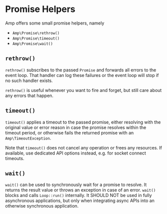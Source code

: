 # Promise Helpers

Amp offers some small promise helpers, namely
 * `Amp\Promise\rethrow()`
 * `Amp\Promise\timeout()`
 * `Amp\Promise\wait()`

## `rethrow()`

`rethrow()` subscribes to the passed `Promise` and forwards all errors to the event loop. That handler can log these failures or the event loop will stop if no such handler exists.

`rethrow()` is useful whenever you want to fire and forget, but still care about any errors that happen.

## `timeout()`

`timeout()` applies a timeout to the passed promise, either resolving with the original value or error reason in case the promise resolves within the timeout period, or otherwise fails the returned promise with an `Amp\TimeoutException`.

Note that `timeout()` does not cancel any operation or frees any resources. If available, use dedicated API options instead, e.g. for socket connect timeouts.

## `wait()`

`wait()` can be used to synchronously wait for a promise to resolve. It returns the result value or throws an exception in case of an error. `wait()` blocks and calls `Loop::run()` internally. It SHOULD NOT be used in fully asynchronous applications, but only when integrating async APIs into an otherwise synchronous application.
